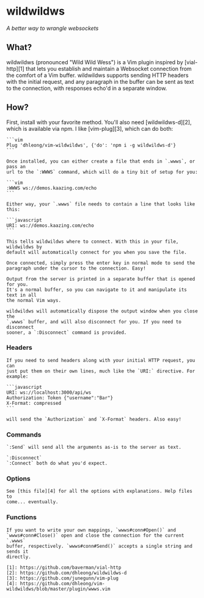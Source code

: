 wildwildws
==========

*A better way to wrangle websockets*

## What?

wildwildws (pronounced "Wild Wild Wess") is a Vim plugin inspired by
[vial-http][1] that lets you establish and maintain a Websocket connection
from the comfort of a Vim buffer. wildwildws supports sending HTTP headers
with the initial request, and any paragraph in the buffer can be sent as text
to the connection, with responses echo'd in a separate window.

## How?

First, install with your favorite method. You'll also need [wildwildws-d][2],
    which is available via npm. I like [vim-plug][3], which can do both:

    ```vim
    Plug 'dhleong/vim-wildwildws', {'do': 'npm i -g wildwildws-d'}
    ```

    Once installed, you can either create a file that ends in `.wwws`, or pass an
    url to the `:WWWS` command, which will do a tiny bit of setup for you:

    ```vim
    :WWWS ws://demos.kaazing.com/echo
    ```

    Either way, your `.wwws` file needs to contain a line that looks like this:

    ```javascript
    URI: ws://demos.kaazing.com/echo
    ```

    This tells wildwildws where to connect. With this in your file, wildwildws by
    default will automatically connect for you when you save the file.

    Once connected, simply press the enter key in normal mode to send the
    paragraph under the cursor to the connection. Easy!

    Output from the server is printed in a separate buffer that is opened for you.
    It's a normal buffer, so you can navigate to it and manipulate its text in all
    the normal Vim ways.

    wildwildws will automatically dispose the output window when you close the
    `.wwws` buffer, and will also disconnect for you. If you need to disconnect
    sooner, a `:Disconnect` command is provided.

### Headers

    If you need to send headers along with your initial HTTP request, you can
    just put them on their own lines, much like the `URI:` directive. For example:

    ```javascript
    URI: ws://localhost:3000/api/ws
    Authorization: Token {"username":"Bar"}
    X-Format: compressed
    ```

    will send the `Authorization` and `X-Format` headers. Also easy!

### Commands

    `:Send` will send all the arguments as-is to the server as text.

    `:Disconnect`
    `:Connect` both do what you'd expect.

### Options

    See [this file][4] for all the options with explanations. Help files to
    come... eventually.

### Functions

    If you want to write your own mappings, `wwws#conn#Open()` and
    `wwws#conn#Close()` open and close the connection for the current `.wwws`
    buffer, respectively. `wwws#conn#Send()` accepts a single string and sends it
    directly.

    [1]: https://github.com/baverman/vial-http
    [2]: https://github.com/dhleong/wildwildws-d
    [3]: https://github.com/junegunn/vim-plug
    [4]: https://github.com/dhleong/vim-wildwildws/blob/master/plugin/wwws.vim
